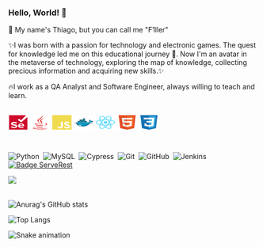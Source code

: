 ### Hello, World! 🖖

🎩 My name's Thiago, but you can call me "F1ller"

✨I was born with a passion for technology and electronic games. The quest for knowledge led me on this educational journey 🚀. Now I'm an avatar in the metaverse of technology, exploring the map of knowledge, collecting precious information and acquiring new skills.✨

🔥I work as a QA Analyst and Software Engineer, always willing to teach and learn.



<div style="display: inline_block"><br>
  <img align="center" alt="Rafa-Csharp" height="30" width="40" src="https://raw.githubusercontent.com/devicons/devicon/master/icons/selenium/selenium-original.svg">
  <img align="center" alt="Rafa-Js" height="30" width="40" src="https://raw.githubusercontent.com/devicons/devicon/master/icons/java/java-plain.svg">
  <img align="center" alt="Rafa-Ts" height="30" width="40" src="https://raw.githubusercontent.com/devicons/devicon/master/icons/javascript/javascript-plain.svg">
  <img align="center" alt="Rafa-React" height="30" width="40" src="https://raw.githubusercontent.com/devicons/devicon/master/icons/docker/docker-original.svg">
  <img align="center" alt="Rafa-React" height="30" width="40" src="https://raw.githubusercontent.com/devicons/devicon/master/icons/react/react-original.svg">
  <img align="center" alt="Rafa-HTML" height="30" width="40" src="https://raw.githubusercontent.com/devicons/devicon/master/icons/html5/html5-original.svg">
  <img align="center" alt="Rafa-CSS" height="30" width="40" src="https://raw.githubusercontent.com/devicons/devicon/master/icons/css3/css3-original.svg">
  <p><br/></p>
</div>


![Python](https://img.shields.io/badge/-Python-05122A?style=for-the-badge&logo=Python)&nbsp;
![MySQL](https://img.shields.io/badge/-MySQL-05122A?style=for-the-badge&logo=MySQL)&nbsp;
![Cypress](https://img.shields.io/badge/-Cypress-05122A?style=for-the-badge&logo=Cypress)&nbsp;
![Git](https://img.shields.io/badge/-Git-05122A?style=for-the-badge&logo=git)&nbsp;
![GitHub](https://img.shields.io/badge/-GitHub-05122A?style=for-the-badge&logo=github)&nbsp;
![Jenkins](https://img.shields.io/badge/-Jenkins-05122A?style=for-the-badge&logo=Jenkins)&nbsp;
[![Badge ServeRest](https://img.shields.io/badge/API-ServeRest-green)](https://github.com/ServeRest/ServeRest/)

<div> 
  <a href="https://www.linkedin.com/in/thiago-oliveira-qa/" target="_blank"><img src="https://img.shields.io/badge/-LinkedIn-%230077B5?style=for-the-badge&logo=linkedin&logoColor=white" target="_blank"></a>  
</div>

##

![Anurag's GitHub stats](https://github-readme-stats.vercel.app/api?username=F1llerbRZ&show_icons=true&theme=transparent)

![Top Langs](https://github-readme-stats.vercel.app/api/top-langs/?username=F1llerbRZ&layout=compact&langs_count=25&theme=transparent)

![Snake animation](https://github.com/F1llerbRZ/F1llerbRZ/blob/output/github-contribution-grid-snake.svg)


